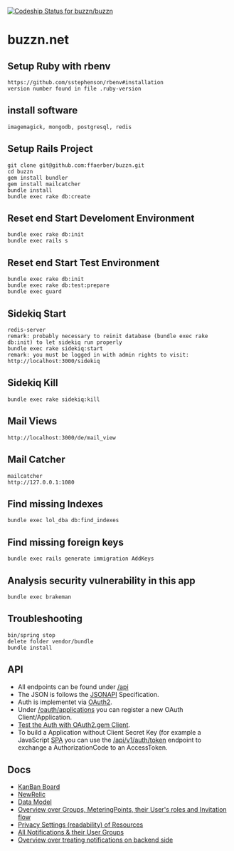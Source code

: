 [![Codeship Status for buzzn/buzzn](https://codeship.io/projects/9ea4e2c0-381a-0132-1daa-26b918746a8c/status)](https://codeship.io/projects/41893)

# buzzn.net

## Setup Ruby with rbenv
    https://github.com/sstephenson/rbenv#installation
    version number found in file .ruby-version

## install software
    imagemagick, mongodb, postgresql, redis

## Setup Rails Project
    git clone git@github.com:ffaerber/buzzn.git
    cd buzzn
    gem install bundler
    gem install mailcatcher
    bundle install
    bundle exec rake db:create

## Reset end Start Develoment Environment
    bundle exec rake db:init
    bundle exec rails s

## Reset end Start Test Environment
    bundle exec rake db:init
    bundle exec rake db:test:prepare
    bundle exec guard

## Sidekiq Start
    redis-server
    remark: probably necessary to reinit database (bundle exec rake db:init) to let sidekiq run properly
    bundle exec rake sidekiq:start
    remark: you must be logged in with admin rights to visit:
    http://localhost:3000/sidekiq

## Sidekiq Kill
    bundle exec rake sidekiq:kill

## Mail Views
    http://localhost:3000/de/mail_view

## Mail Catcher
    mailcatcher
    http://127.0.0.1:1080

## Find missing Indexes
    bundle exec lol_dba db:find_indexes

## Find missing foreign keys
    bundle exec rails generate immigration AddKeys

## Analysis security vulnerability in this app
    bundle exec brakeman

## Troubleshooting
    bin/spring stop
    delete folder vendor/bundle
    bundle install

## API
  - All endpoints can be found under [/api](http://localhost:3000/api)
  - The JSON is follows the [JSONAPI](http://jsonapi.org/) Specification.
  - Auth is implementet via [OAuth2](https://www.digitalocean.com/community/tutorials/an-introduction-to-oauth-2).
  - Under [/oauth/applications](http://localhost:3000/oauth/applications) you can register a new OAuth Client/Application.
  - [Test the Auth with OAuth2.gem Client](https://github.com/doorkeeper-gem/doorkeeper/wiki/Testing-your-provider-with-OAuth2-gem).
  - To build a Application without Client Secret Key (for example a JavaScript [SPA](https://en.wikipedia.org/wiki/Single-page_application) you can use the [/api/v1/auth/token](http://localhost:3000/api#!/v1/postApiV1AuthToken) endpoint to exchange a AuthorizationCode to an AccessToken.

## Docs
  - [KanBan Board](https://waffle.io/buzzn/buzzn)
  - [NewRelic](https://rpm.newrelic.com/accounts/791323/servers)
  - [Data Model](https://www.lucidchart.com/documents/edit/023ef2a3-0b1d-4740-a202-4ad868f3c098)
  - [Overview over Groups, MeteringPoints, their User's roles and Invitation flow](https://www.lucidchart.com/documents/edit/0a16d140-934c-4f50-b730-7d6684162232/0)
  - [Privacy Settings (readability) of Resources](https://docs.google.com/spreadsheets/d/13NtNstj4AVEbxvXTEgx6Hit-g0NHsS7Uy5JPYceETjI/edit#gid=0)
  - [All Notifications & their User Groups](https://docs.google.com/spreadsheets/d/1OPsKFke9NGUYPtWs7Nv5Iv4hMAvqpmYvCPtXEhPhYL4/edit#gid=0)
  - [Overview over treating notifications on backend side](https://www.lucidchart.com/documents/edit/7f412806-aa84-46d6-93c7-76bedebd47d9)
